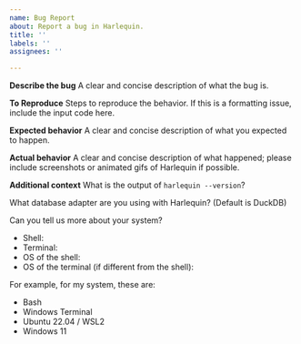 ```yaml
---
name: Bug Report
about: Report a bug in Harlequin.
title: ''
labels: ''
assignees: ''

---
```


**Describe the bug**
A clear and concise description of what the bug is.

**To Reproduce**
Steps to reproduce the behavior. If this is a formatting issue, include the input code here.

**Expected behavior**
A clear and concise description of what you expected to happen.

**Actual behavior**
A clear and concise description of what happened; please include screenshots or animated gifs of Harlequin if possible.

**Additional context**
What is the output of `harlequin --version`?

What database adapter are you using with Harlequin? (Default is DuckDB)

Can you tell us more about your system?
- Shell:
- Terminal:
- OS of the shell:
- OS of the terminal (if different from the shell):

For example, for my system, these are:
- Bash
- Windows Terminal
- Ubuntu 22.04 / WSL2
- Windows 11